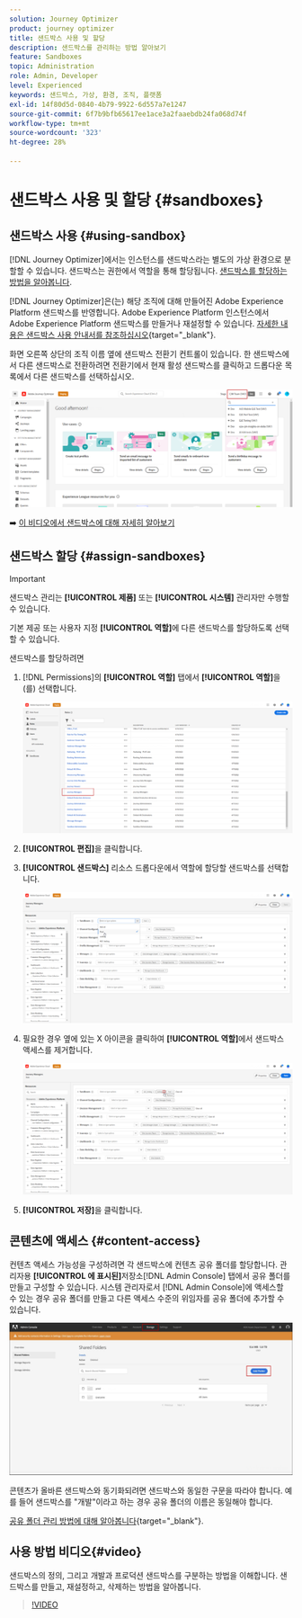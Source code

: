 ```yaml
---
solution: Journey Optimizer
product: journey optimizer
title: 샌드박스 사용 및 할당
description: 샌드박스를 관리하는 방법 알아보기
feature: Sandboxes
topic: Administration
role: Admin, Developer
level: Experienced
keywords: 샌드박스, 가상, 환경, 조직, 플랫폼
exl-id: 14f80d5d-0840-4b79-9922-6d557a7e1247
source-git-commit: 6f7b9bfb65617ee1ace3a2faaebdb24fa068d74f
workflow-type: tm+mt
source-wordcount: '323'
ht-degree: 28%

---
```


# 샌드박스 사용 및 할당 {#sandboxes}

## 샌드박스 사용 {#using-sandbox}

[!DNL Journey Optimizer]에서는 인스턴스를 샌드박스라는 별도의 가상 환경으로 분할할 수 있습니다. 샌드박스는 권한에서 역할을 통해 할당됩니다. [샌드박스를 할당하는 방법을 알아봅니다](permissions.md#create-product-profile).

[!DNL Journey Optimizer]은(는) 해당 조직에 대해 만들어진 Adobe Experience Platform 샌드박스를 반영합니다. Adobe Experience Platform 인스턴스에서 Adobe Experience Platform 샌드박스를 만들거나 재설정할 수 있습니다. [자세한 내용은 샌드박스 사용 안내서를 참조하십시오](https://experienceleague.adobe.com/docs/experience-platform/sandbox/ui/user-guide.html?lang=ko){target="_blank"}.

화면 오른쪽 상단의 조직 이름 옆에 샌드박스 전환기 컨트롤이 있습니다. 한 샌드박스에서 다른 샌드박스로 전환하려면 전환기에서 현재 활성 샌드박스를 클릭하고 드롭다운 목록에서 다른 샌드박스를 선택하십시오.

![](assets/sandbox_5.png)

➡️ [이 비디오에서 샌드박스에 대해 자세히 알아보기](#video)

## 샌드박스 할당 {#assign-sandboxes}

>[!IMPORTANT]
>
> 샌드박스 관리는 **[!UICONTROL 제품]** 또는 **[!UICONTROL 시스템]** 관리자만 수행할 수 있습니다.

기본 제공 또는 사용자 지정 **[!UICONTROL 역할]**&#x200B;에 다른 샌드박스를 할당하도록 선택할 수 있습니다.

샌드박스를 할당하려면

1. [!DNL Permissions]의 **[!UICONTROL 역할]** 탭에서 **[!UICONTROL 역할]**&#x200B;을(를) 선택합니다.

   ![](assets/sandbox_1.png)

1. **[!UICONTROL 편집]**&#x200B;을 클릭합니다.

1. **[!UICONTROL 샌드박스]** 리소스 드롭다운에서 역할에 할당할 샌드박스를 선택합니다.

   ![](assets/sandbox_3.png)

1. 필요한 경우 옆에 있는 X 아이콘을 클릭하여 **[!UICONTROL 역할]**&#x200B;에서 샌드박스 액세스를 제거합니다.

   ![](assets/sandbox_4.png)

1. **[!UICONTROL 저장]**&#x200B;을 클릭합니다.

## 콘텐츠에 액세스 {#content-access}

컨텐츠 액세스 가능성을 구성하려면 각 샌드박스에 컨텐츠 공유 폴더를 할당합니다. 관리자용 **[!UICONTROL 에 표시된]**&#x200B;저장소[!DNL Admin Console] 탭에서 공유 폴더를 만들고 구성할 수 있습니다. 시스템 관리자로서 [!DNL Admin Console]에 액세스할 수 있는 경우 공유 폴더를 만들고 다른 액세스 수준의 위임자를 공유 폴더에 추가할 수 있습니다.

![](assets/do-not-localize/content_access.png)

콘텐츠가 올바른 샌드박스와 동기화되려면 샌드박스와 동일한 구문을 따라야 합니다. 예를 들어 샌드박스를 &quot;개발&quot;이라고 하는 경우 공유 폴더의 이름은 동일해야 합니다.

[공유 폴더 관리 방법에 대해 알아봅니다](https://helpx.adobe.com/kr/enterprise/admin-guide.html/enterprise/using/manage-adobe-storage.ug.html){target="_blank"}.

## 사용 방법 비디오{#video}

샌드박스의 정의, 그리고 개발과 프로덕션 샌드박스를 구분하는 방법을 이해합니다. 샌드박스를 만들고, 재설정하고, 삭제하는 방법을 알아봅니다.

>[!VIDEO](https://video.tv.adobe.com/v/3416656?captions=kor&quality=12)